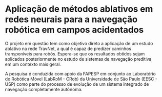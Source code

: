 # Aplicação de métodos ablativos em redes neurais para a navegação robótica em campos acidentados

O projeto em questão tem como objetivo direto a aplicação de um estudo ablativo na rede TravNet, a qual é capaz de predizer caminhos transponíveis para robôs. Espera-se que os resultados obtidos sejam aplicados posteriormente no estudo de sistemas de navegação preditiva em um contexto mais geral.

A pesquisa é conduzida com apoio da FAPESP em conjunto ao Laboratório de Robótica Móvel (LabRoM - CRob) da Universidade de São Paulo (EESC - USP) como parte do processo de evolução de um sistema integrado de navegação completamente autônoma.
